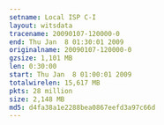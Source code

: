 ```yaml
---
setname: Local ISP C-I
layout: witsdata
tracename: 20090107-120000-0
end: Thu Jan  8 01:30:01 2009
originalname: 20090107-120000-0
gzsize: 1,101 MB
len: 0:30:00
start: Thu Jan  8 01:00:01 2009
totalwirelen: 15,617 MB
pkts: 28 million
size: 2,148 MB
md5: d4fa38a1e2288bea0867eefd3a97c66d
---
```

